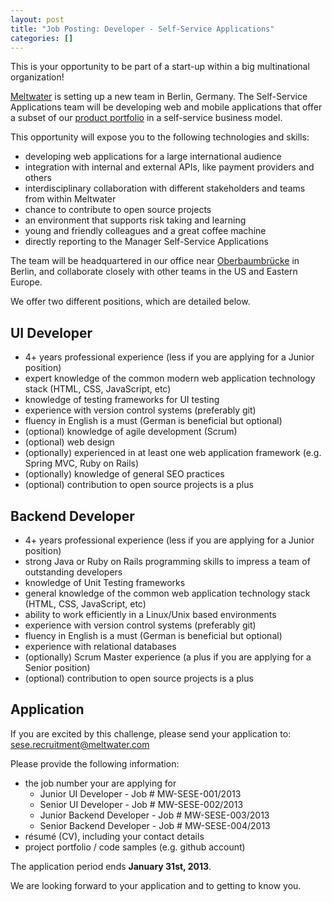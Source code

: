 ```yaml
---
layout: post
title: "Job Posting: Developer - Self-Service Applications"
categories: []
---
```


This is your opportunity to be part of a start-up within a big multinational organization!

[Meltwater](http://www.meltwater.com) is setting up a new team in Berlin, Germany. The Self-Service Applications team will be developing web and mobile applications that offer a subset of our [product portfolio](http://www.meltwater.com/products/) in a self-service business model.

This opportunity will expose you to the following technologies and skills:

- developing web applications for a large international audience
- integration with internal and external APIs, like payment providers and others
- interdisciplinary collaboration with different stakeholders and teams from within Meltwater
- chance to contribute to open source projects
- an environment that supports risk taking and learning
- young and friendly colleagues and a great coffee machine
- directly reporting to the Manager Self-Service Applications

The team will be headquartered in our office near [Oberbaumbrücke](http://goo.gl/maps/rI7bS) in Berlin, and collaborate closely with other teams in the US and Eastern Europe.

We offer two different positions, which are detailed below.


## UI Developer

- 4+ years professional experience (less if you are applying for a Junior position)
- expert knowledge of the common modern web application technology stack (HTML, CSS, JavaScript, etc)
- knowledge of testing frameworks for UI testing
- experience with version control systems (preferably git)
- fluency in English is a must (German is beneficial but optional)
- (optional) knowledge of agile development (Scrum)
- (optional) web design
- (optionally) experienced in at least one web application framework (e.g. Spring MVC, Ruby on Rails)
- (optionally) knowledge of general SEO practices
- (optional) contribution to open source projects is a plus

## Backend Developer

- 4+ years professional experience (less if you are applying for a Junior position)
- strong Java or Ruby on Rails programming skills to impress a team of outstanding developers
- knowledge of Unit Testing frameworks
- general knowledge of the common web application technology stack (HTML, CSS, JavaScript, etc)
- ability to work efficiently in a Linux/Unix based environments
- experience with version control systems (preferably git)
- fluency in English is a must (German is beneficial but optional)
- experience with relational databases
- (optionally) Scrum Master experience (a plus if you are applying for a Senior position)
- (optional) contribution to open source projects is a plus


## Application

If you are excited by this challenge, please send your application to:
[sese.recruitment@meltwater.com](mailto:sese.recruitment@meltwater.com)

Please provide the following information:

- the job number your are applying for
  - Junior UI Developer - Job # MW-SESE-001/2013
  - Senior UI Developer - Job # MW-SESE-002/2013
  - Junior Backend Developer - Job # MW-SESE-003/2013
  - Senior Backend Developer - Job # MW-SESE-004/2013
- résumé (CV), including your contact details
- project portfolio / code samples (e.g. github account)

The application period ends **January 31st, 2013**.

We are looking forward to your application and to getting to know you.


